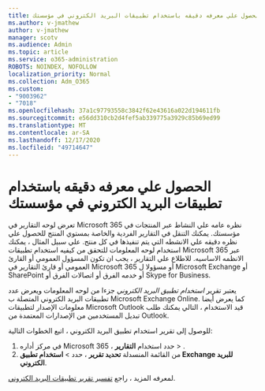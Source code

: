 ```yaml
---
title: الحصول علي معرفه دقيقه باستخدام تطبيقات البريد الكتروني في مؤسستك
ms.author: v-jmathew
author: v-jmathew
manager: scotv
ms.audience: Admin
ms.topic: article
ms.service: o365-administration
ROBOTS: NOINDEX, NOFOLLOW
localization_priority: Normal
ms.collection: Adm_O365
ms.custom:
- "9003962"
- "7018"
ms.openlocfilehash: 37a1c97793558c3842f62e43616a022d194611fb
ms.sourcegitcommit: e56dd310cb2d4fef5ab339775a3929c85b69ed99
ms.translationtype: MT
ms.contentlocale: ar-SA
ms.lasthandoff: 12/17/2020
ms.locfileid: "49714647"
---
```

# <a name="gain-insight-into-the-use-of-email-apps-in-your-organization"></a>الحصول علي معرفه دقيقه باستخدام تطبيقات البريد الكتروني في مؤسستك

تعرض لوحه التقارير في Microsoft 365 نظره عامه علي النشاط عبر المنتجات في مؤسستك. يمكنك التنقل في التقارير الفردية والخاصة بمستوي المنتج للحصول علي نظره دقيقه علي الانشطه التي يتم تنفيذها في كل منتج. علي سبيل المثال ، يمكنك استخدام لوحه المعلومات للتحقق من كيفيه استخدام تطبيقات Microsoft 365 عبر الانظمه الاساسيه. للاطلاع علي التقارير ، يجب ان تكون المسؤول العمومي أو القارئ العمومي أو قارئ التقارير في Microsoft 365 أو مسؤولا ل Microsoft Exchange أو SharePoint أو خدمه الفرق أو اتصالات الفرق أو Skype for Business.

يعتبر تقرير *استخدام تطبيق البريد الكتروني* جزءا من لوحه المعلومات ويعرض عدد تطبيقات البريد الكتروني المتصلة ب Microsoft Exchange Online. كما يعرض أيضا معلومات الإصدار لتطبيقات Microsoft Outlook قيد الاستخدام ، التالي يمكنك طلب تبديل المستخدمين من الإصدارات المعتمدة من Outlook.

للوصول إلى تقرير استخدام تطبيق البريد الكتروني ، اتبع الخطوات التالية:

1. في مركز أداره Microsoft 365 ، حدد استخدام **التقارير**  >  [](https://go.microsoft.com/fwlink/?linkid=2140342).
2. من القائمة المنسدلة **تحديد تقرير** ، حدد   >  **استخدام تطبيق Exchange للبريد الكتروني**.

لمعرفه المزيد ، راجع [تفسير تقرير تطبيقات البريد الكتروني](https://go.microsoft.com/fwlink/?linkid=2140508).
